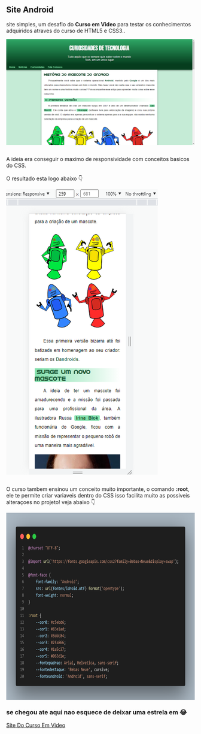 ## Site Android
site simples, um desafio do <strong>Curso em Video</strong> para testar os conhecimentos adquiridos atraves do curso de HTML5 e CSS3..

<img align="center" alt="site android" src="https://github.com/caiosouza25/Desafio-Curso-em-video/blob/main/desafio10/Imagens-REDME/site%20pc.png?raw=true">

##
   A ideia era conseguir o maximo de responsividade com conceitos basicos do CSS.<br><br>
   O resultado esta logo abaixo :point_down:
   
   <img align="center" alt="site android no smartphone" src="https://github.com/caiosouza25/Desafio-Curso-em-video/blob/main/desafio10/Imagens-REDME/sitecel.png?raw=true">
   
##
  O curso tambem ensinou um conceito muito importante, o comando <strong>:root</strong>, ele te permite criar variaveis dentro do CSS
  isso facilita muito as possiveis alteraçoes no projeto! veja abaixo :point_down:
  
  
  <img align="center" alt="comando :root" height="500px" width="650px" src="https://github.com/caiosouza25/Desafio-Curso-em-video/blob/main/desafio10/Imagens-REDME/paleta%20de%20cores.png?raw=true">
  
  
  ### se chegou ate aqui nao esquece de deixar uma estrela em  😂
  
  <a href="https://www.cursoemvideo.com" target="_blank">Site Do Curso Em Video</a>
